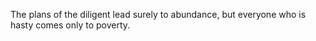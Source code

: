 The plans of the diligent lead surely to abundance, but everyone who is hasty comes only to poverty.
